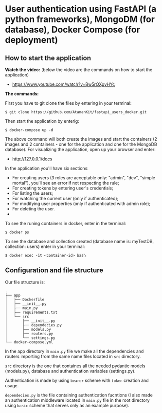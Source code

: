 # User authentication using FastAPI (a python frameworks), MongoDM (for database), Docker Compose (for deployment)
## How to start the application
**Watch the video:** (below the video are the commands on how to start the application)
* https://www.youtube.com/watch?v=Bw5rQXgvHYc

**The commands:**

First you have to git clone the files by entering in your terminal:
```
$ git clone https://github.com/AtamanKit/fastapi_users_docker.git
```  
Then start the application by enterig:
```
$ docker-compose up -d
```
The above command will both create the images and start the containers (2 images and 2 containers - one for the application and one for the MongoDB database).
For visualizing the application, open up your browser and enter:

* http://127.0.0.1/docs

In the application you'll have six sections:
* For creating users (3 roles are acceptable only: "admin", "dev", "simple mortal"), you'll see an error if not respecting the rule;
* For creating tokens by entering user's credentials;
* For listing the users;
* For watching the current user (only if authenticated);
* For modifying user properties (only if authenticated with admin role);
* For deleting the user.
* 
To see the runing containers in docker, enter in the terminal:
```
$ docker ps
```
To see the database and collection created (database name is: myTestDB, collection: users) enter in your terminal:
```
$ docker exec -it <container-id> bash
```

## Configuration and file structure
Our file structure is:
```
.
├── app
│   ├── Dockerfile
│   ├── __init__.py
│   ├── main.py
│   ├── requirements.txt
│   └── src
│       ├── __init__.py
│       ├── dependecies.py
│       ├── models.py
│       ├── routers.py
│       └── settings.py
└── docker-compose.yml
```
In the app directory in ```main.py``` file we make all the dependencies and routers importing from the same name files located in ```src``` directory.

```src``` directory is the one that containes all the needed pydantic models (models.py), database and authentication variables (settings.py). 

Authentication is made by using ```bearer``` scheme with ```token``` creation and usage.

```dependecies.py``` is the file containing authentication fucntions (I also made an authentication middleware located in ```main.py``` file in the root directory using ```basic``` scheme that serves only as an example purpose).
